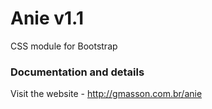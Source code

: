 # Anie v1.1
CSS module for Bootstrap

### Documentation and details
Visit the website - <http://gmasson.com.br/anie>